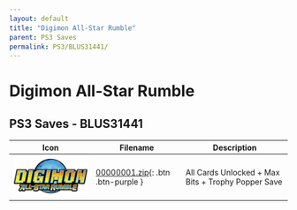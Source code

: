 ```yaml
---
layout: default
title: "Digimon All-Star Rumble"
parent: PS3 Saves
permalink: PS3/BLUS31441/
---
```

# Digimon All-Star Rumble

## PS3 Saves - BLUS31441

| Icon | Filename | Description |
|------|----------|-------------|
| ![Digimon All-Star Rumble](ICON0.PNG) | [00000001.zip](00000001.zip){: .btn .btn-purple } | All Cards Unlocked + Max Bits + Trophy Popper Save |
